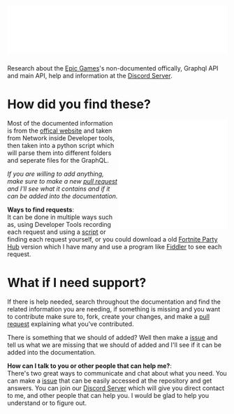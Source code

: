 # ![](https://raw.githubusercontent.com/Tectors/EpicGraphQL/main/scripting/art/title.svg) 

Research about the [Epic Games](https://www.epicgames.com/)'s non-documented offically, Graphql API and main API, help and information at the [Discord Server](https://discord.gg/CPg9G9e22v).

# How did you find these?
<img align="right" width="250" height="250" src="https://raw.githubusercontent.com/Tectors/EpicGraphQL/main/scripting/art/book_spinner.svg">

  Most of the documented information is from the [offical website](https://www.epicgames.com/) and taken from Network inside Developer tools, then taken into a python script which will parse them into different folders and seperate files for the GraphQL.
  
  *If you are willing to add anything, make sure to make a new [pull request](https://github.com/Tectors/EpicGraphQL/pulls) and I'll see what it contains and if it can be added into the documentation.*
  
  **Ways to find requests**:
  <br> It can be done in multiple ways such as, using Developer Tools recording each request and using a [script](https://github.com/Tectors/EpicGraphQL/tree/main/scripting) or finding each request yourself, or you could download a old [Fortnite Party Hub](https://www.epicgames.com/fortnite/en-US/news/party-hub-faq) version which I have many and use a program like [Fiddler](https://www.telerik.com/fiddler) to see each request.

# What if I need support?

  If there is help needed, search throughout the documentation and find the related information you are needing, if something is missing and you want to contribute make sure to, fork, create your changes, and make a [pull request](https://github.com/Tectors/EpicGraphQL/pulls) explaining what you've contributed. 
  
  There is something that we should of added? Well then make a [issue](https://github.com/Tectors/EpicGraphQL/issues) and tell us what we are missing that we should of added and I'll see if it can be added into the documentation.
  
  **How can I talk to you or other people that can help me?**:
  <br> There's two great ways to communicate and chat about what you need. You can make a [issue](https://github.com/Tectors/EpicGraphQL/issues) that can be easily accessed at the repository and get answers. You can join our [Discord Server](https://discord.gg/CPg9G9e22v) which will give you direct contact to me, and other people that can help you. I would be glad to help you understand or to figure out.
